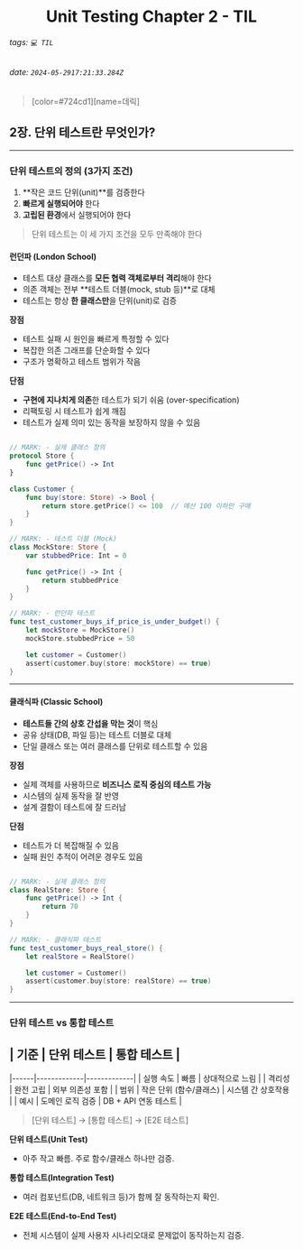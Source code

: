 <h1><center> Unit Testing Chapter 2 - TIL </center></h1>

###### tags: `💻 TIL`
###### date: `2024-05-2917:21:33.284Z`

> [color=#724cd1][name=데릭]

## 2장. 단위 테스트란 무엇인가?

---

### 단위 테스트의 정의 (3가지 조건)

1. **작은 코드 단위(unit)**를 검증한다  
2. **빠르게 실행되어야** 한다  
3. **고립된 환경**에서 실행되어야 한다  

> 단위 테스트는 이 세 가지 조건을 모두 만족해야 한다

#### 런던파 (London School)

- 테스트 대상 클래스를 **모든 협력 객체로부터 격리**해야 한다
- 의존 객체는 전부 **테스트 더블(mock, stub 등)**로 대체
- 테스트는 항상 **한 클래스만**을 단위(unit)로 검증

**장점**

- 테스트 실패 시 원인을 빠르게 특정할 수 있다
- 복잡한 의존 그래프를 단순화할 수 있다
- 구조가 명확하고 테스트 범위가 작음

**단점**

- **구현에 지나치게 의존**한 테스트가 되기 쉬움 (over-specification)
- 리팩토링 시 테스트가 쉽게 깨짐
- 테스트가 실제 의미 있는 동작을 보장하지 않을 수 있음

```swift 

// MARK: - 실제 클래스 정의
protocol Store {
    func getPrice() -> Int
}

class Customer {
    func buy(store: Store) -> Bool {
        return store.getPrice() <= 100  // 예산 100 이하만 구매
    }
}

// MARK: - 테스트 더블 (Mock)
class MockStore: Store {
    var stubbedPrice: Int = 0

    func getPrice() -> Int {
        return stubbedPrice
    }
}

// MARK: - 런던파 테스트
func test_customer_buys_if_price_is_under_budget() {
    let mockStore = MockStore()
    mockStore.stubbedPrice = 50

    let customer = Customer()
    assert(customer.buy(store: mockStore) == true)
}

```

---

#### 클래식파 (Classic School)

- **테스트들 간의 상호 간섭을 막는 것**이 핵심
- 공유 상태(DB, 파일 등)는 테스트 더블로 대체
- 단일 클래스 또는 여러 클래스를 단위로 테스트할 수 있음

**장점**

- 실제 객체를 사용하므로 **비즈니스 로직 중심의 테스트 가능**
- 시스템의 실제 동작을 잘 반영
- 설계 결함이 테스트에 잘 드러남

**단점**

- 테스트가 더 복잡해질 수 있음
- 실패 원인 추적이 어려운 경우도 있음

```swift 

// MARK: - 실제 클래스 정의
class RealStore: Store {
    func getPrice() -> Int {
        return 70
    }
}

// MARK: - 클래식파 테스트
func test_customer_buys_real_store() {
    let realStore = RealStore()

    let customer = Customer()
    assert(customer.buy(store: realStore) == true)
}

```

---

### 단위 테스트 vs 통합 테스트

## | 기준 | 단위 테스트 | 통합 테스트 |

|------|-------------|-------------|
| 실행 속도 | 빠름 | 상대적으로 느림 |
| 격리성 | 완전 고립 | 외부 의존성 포함 |
| 범위 | 작은 단위 (함수/클래스) | 시스템 간 상호작용 |
| 예시 | 도메인 로직 검증 | DB + API 연동 테스트 |


> [단위 테스트] → [통합 테스트] → [E2E 테스트]

**단위 테스트(Unit Test)**

- 아주 작고 빠름. 주로 함수/클래스 하나만 검증.

**통합 테스트(Integration Test)**

- 여러 컴포넌트(DB, 네트워크 등)가 함께 잘 동작하는지 확인.

**E2E 테스트(End-to-End Test)**

- 전체 시스템이 실제 사용자 시나리오대로 문제없이 동작하는지 검증.
